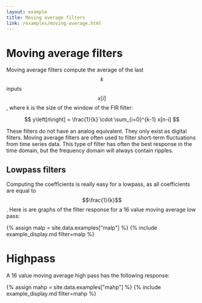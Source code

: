 ```yaml
---
layout: example
title: Moving average filters
link: /examples/moving-average.html
---
```


# Moving average filters

Moving average filters compute the average of the last $$k$$ inputs $$x[i]$$, where k is the size of the window of the FIR filter:

$$ y\left[n\right] = \frac{1}{k} \cdot \sum_{i=0}^{k-1} x[n-i] $$

These filters do not have an analog equivalent. They only exist as digital filters. Moving average filters are often used to
filter short-term fluctuations from time series data. This type of filter has often the best response in the time domain, but
the frequency domain will always contain ripples.

## Lowpass filters

Computing the coefficients is really easy for a lowpass, as all coefficients are equal to $$\frac{1}{k}$$.
Here is are graphs of the filter response for a 16 value moving average low pass:

{% assign malp = site.data.examples["malp"] %}
{% include example_display.md filter=malp %}



# Highpass

A 16 value moving average high pass has the following response:

{% assign mahp = site.data.examples["mahp"] %}
{% include example_display.md filter=mahp %}


